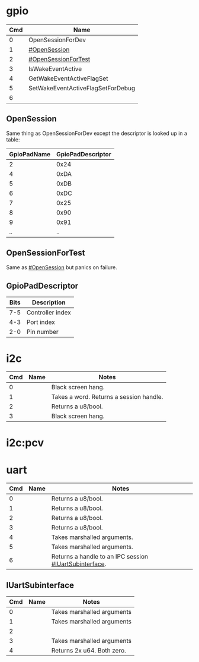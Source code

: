 # gpio

| Cmd | Name                                                   |
| --- | ------------------------------------------------------ |
| 0   | OpenSessionForDev                                      |
| 1   | [\#OpenSession](#OpenSession "wikilink")               |
| 2   | [\#OpenSessionForTest](#OpenSessionForTest "wikilink") |
| 3   | IsWakeEventActive                                      |
| 4   | GetWakeEventActiveFlagSet                              |
| 5   | SetWakeEventActiveFlagSetForDebug                      |
| 6   |                                                        |

## OpenSession

Same thing as OpenSessionForDev except the descriptor is looked up in a
table:

| GpioPadName | GpioPadDescriptor |
| ----------- | ----------------- |
| 2           | 0x24              |
| 4           | 0xDA              |
| 5           | 0xDB              |
| 6           | 0xDC              |
| 7           | 0x25              |
| 8           | 0x90              |
| 9           | 0x91              |
| ..          | ..                |

## OpenSessionForTest

Same as [\#OpenSession](#OpenSession "wikilink") but panics on failure.

## GpioPadDescriptor

| Bits | Description      |
| ---- | ---------------- |
| 7-5  | Controller index |
| 4-3  | Port index       |
| 2-0  | Pin number       |

# i2c

| Cmd | Name | Notes                                   |
| --- | ---- | --------------------------------------- |
| 0   |      | Black screen hang.                      |
| 1   |      | Takes a word. Returns a session handle. |
| 2   |      | Returns a u8/bool.                      |
| 3   |      | Black screen hang.                      |

# i2c:pcv

# uart

| Cmd | Name | Notes                                                                                    |
| --- | ---- | ---------------------------------------------------------------------------------------- |
| 0   |      | Returns a u8/bool.                                                                       |
| 1   |      | Returns a u8/bool.                                                                       |
| 2   |      | Returns a u8/bool.                                                                       |
| 3   |      | Returns a u8/bool.                                                                       |
| 4   |      | Takes marshalled arguments.                                                              |
| 5   |      | Takes marshalled arguments.                                                              |
| 6   |      | Returns a handle to an IPC session [\#IUartSubinterface](#IUartSubinterface "wikilink"). |

## IUartSubinterface

| Cmd | Name | Notes                      |
| --- | ---- | -------------------------- |
| 0   |      | Takes marshalled arguments |
| 1   |      | Takes marshalled arguments |
| 2   |      |                            |
| 3   |      | Takes marshalled arguments |
| 4   |      | Returns 2x u64. Both zero. |
